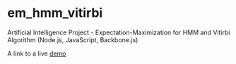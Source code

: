 # em_hmm_vitirbi
Artificial Intelligence Project - Expectation-Maximization for HMM and Vitirbi Algorithm (Node.js, JavaScript, Backbone.js)

A link to a live [demo](http://randyledbetter.com/portfolio/em-hmm-vitirbi/public/)
